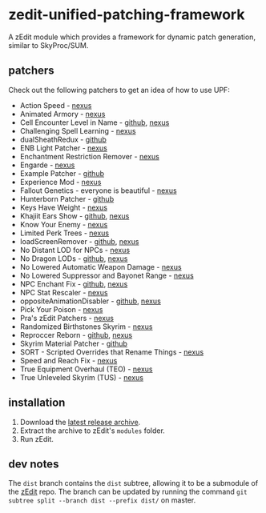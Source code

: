 # zedit-unified-patching-framework
A zEdit module which provides a framework for dynamic patch generation, similar to SkyProc/SUM.

## patchers
Check out the following patchers to get an idea of how to use UPF:

- Action Speed - [nexus](https://www.nexusmods.com/skyrimspecialedition/mods/35097)
- Animated Armory - [nexus](https://www.nexusmods.com/skyrimspecialedition/mods/25969)
- Cell Encounter Level in Name - [github](https://github.com/z-edit/hishy-cell-encounter-level-in-name), [nexus](https://www.nexusmods.com/skyrimspecialedition/mods/13542)
- Challenging Spell Learning - [nexus](https://www.nexusmods.com/skyrimspecialedition/mods/20521)
- dualSheathRedux - [github](https://github.com/Qudix/dualSheathRedux)
- ENB Light Patcher - [nexus](https://www.nexusmods.com/skyrimspecialedition/mods/22574)
- Enchantment Restriction Remover - [nexus](https://www.nexusmods.com/skyrimspecialedition/mods/17370/)
- Engarde - [nexus](https://www.nexusmods.com/skyrim/mods/97404)
- Example Patcher - [github](https://github.com/z-edit/zedit-example-patcher)
- Experience Mod - [nexus](https://www.nexusmods.com/skyrimspecialedition/mods/23589)
- Fallout Genetics - everyone is beautiful - [nexus](https://www.nexusmods.com/fallout4/mods/35459)
- Hunterborn Patcher - [github](https://www.nexusmods.com/skyrimspecialedition/mods/17993)
- Keys Have Weight - [nexus](https://www.nexusmods.com/skyrim/mods/95168)
- Khajiit Ears Show - [github](https://github.com/hishutup/hishy-khajiit-ears-show), [nexus](https://www.nexusmods.com/skyrimspecialedition/mods/13544)
- Know Your Enemy - [nexus](https://www.nexusmods.com/skyrimspecialedition/mods/13807)
- Limited Perk Trees - [nexus](https://www.nexusmods.com/skyrim/mods/95540)
- loadScreenRemover - [github](https://github.com/Qudix/loadScreenRemover), [nexus](https://www.nexusmods.com/skyrimspecialedition/mods/18279/)
- No Distant LOD for NPCs - [nexus](https://www.nexusmods.com/skyrim/mods/95175)
- No Dragon LODs - [github](https://github.com/hishutup/hishy-no-dragon-lods), [nexus](https://www.nexusmods.com/skyrimspecialedition/mods/13541/)
- No Lowered Automatic Weapon Damage - [nexus](https://www.nexusmods.com/fallout4/mods/38805)
- No Lowered Suppressor and Bayonet Range - [nexus](https://www.nexusmods.com/fallout4/mods/38817)
- NPC Enchant Fix - [github](https://github.com/z-edit/hishy-npc-enchant-fix), [nexus](https://www.nexusmods.com/skyrimspecialedition/mods/13543)
- NPC Stat Rescaler - [nexus](https://www.nexusmods.com/skyrimspecialedition/mods/24254)
- oppositeAnimationDisabler - [github](https://github.com/Qudix/oppositeAnimationDisabler), [nexus](https://www.nexusmods.com/skyrimspecialedition/mods/18281)
- Pick Your Poison - [nexus](https://www.nexusmods.com/skyrim/mods/96473)
- Pra's zEdit Patchers - [nexus](https://www.nexusmods.com/fallout4/mods/33858)
- Randomized Birthstones Skyrim - [nexus](https://www.nexusmods.com/skyrimspecialedition/mods/23838)
- Reproccer Reborn - [github](https://github.com/jdsmith2816/reproccer-reborn), [nexus](https://www.nexusmods.com/skyrimspecialedition/mods/17913)
- Skyrim Material Patcher - [github](https://github.com/z-edit/zedit-skyrim-material-patcher)
- SORT - Scripted Overrides that Rename Things - [nexus](https://www.nexusmods.com/skyrim/mods/87820/)
- Speed and Reach Fix - [nexus](https://www.nexusmods.com/skyrimspecialedition/mods/29847)
- True Equipment Overhaul (TEO) - [nexus](https://www.nexusmods.com/skyrimspecialedition/mods/18157)
- True Unleveled Skyrim (TUS) - [nexus](https://www.nexusmods.com/skyrimspecialedition/mods/18342)

## installation

1. Download the [latest release archive](https://github.com/matortheeternal/zedit-unified-patching-framework/releases).
2. Extract the archive to zEdit's `modules` folder.
3. Run zEdit.

## dev notes
The `dist` branch contains the `dist` subtree, allowing it to be a submodule of the [zEdit](https://github.com/matortheeternal/zedit) repo.  The branch can be updated by running the command `git subtree split --branch dist --prefix dist/` on master. 
